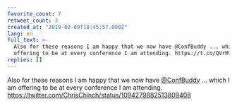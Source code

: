 ```yaml
---
favorite_count: 7
retweet_count: 3
created_at: "2019-02-09T18:45:57.000Z"
lang: en
full_text: >-
  Also for these reasons I am happy that we now have @ConfBuddy ... which I am
  offering to be at every conference I am attending. https://t.co/QVrMffST1Q
replies: []
---
```


Also for these reasons I am happy that we now have
[@ConfBuddy](https://twitter.com/ConfBuddy) ... which I am offering to be at
every conference I am attending.
<https://twitter.com/ChrisChinch/status/1094279882513809408>
